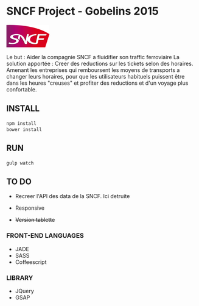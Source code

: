 [logo]: https://github.com/AntoineCharbonnier/SNCF-gobelins/blob/master/app/img/SNCF-logo.png

# SNCF Project - Gobelins 2015

![alt text][logo]

Le but : Aider la compagnie SNCF a fluidifier son traffic ferroviaire
La solution apportée : Creer des reductions sur les tickets selon des horaires. 
Amenant les entreprises qui remboursent les moyens de transports a changer leurs horaires,
pour que les utilisateurs habituels puissent être dans les heures "creuses" et profiter des reductions et d'un voyage plus confortable.

## INSTALL

```shell
npm install
bower install
```

## RUN

```shell
gulp watch
```

## TO DO 

  * Recreer l'API des data de la SNCF. Ici detruite

  * Responsive

  * ~~Version tablette~~


### FRONT-END LANGUAGES

  * JADE
  * SASS
  * Coffeescript 


### LIBRARY
  * JQuery
  * GSAP
